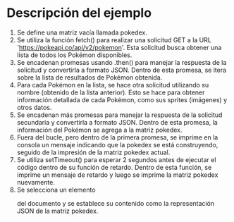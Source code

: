# Descripción del ejemplo

1. Se define una matriz vacía llamada pokedex.
2. Se utiliza la función fetch() para realizar una solicitud GET a la URL 'https://pokeapi.co/api/v2/pokemon'. Esta solicitud busca obtener una lista de todos los Pokémon disponibles.
3. Se encadenan promesas usando .then() para manejar la respuesta de la solicitud y convertirla a formato JSON. Dentro de esta promesa, se itera sobre la lista de resultados de Pokémon obtenida.
4. Para cada Pokémon en la lista, se hace otra solicitud utilizando su nombre (obtenido de la lista anterior). Esto se hace para obtener información detallada de cada Pokémon, como sus sprites (imágenes) y otros datos.
5. Se encadenan más promesas para manejar la respuesta de la solicitud secundaria y convertirla a formato JSON. Dentro de esta promesa, la información del Pokémon se agrega a la matriz pokedex.
6. Fuera del bucle, pero dentro de la primera promesa, se imprime en la consola un mensaje indicando que la pokedex se está construyendo, seguido de la impresión de la matriz pokedex actual.
7. Se utiliza setTimeout() para esperar 2 segundos antes de ejecutar el código dentro de su función de retardo. Dentro de esta función, se imprime un mensaje de retardo y luego se imprime la matriz pokedex nuevamente.
8. Se selecciona un elemento <p> del documento y se establece su contenido como la representación JSON de la matriz pokedex.
